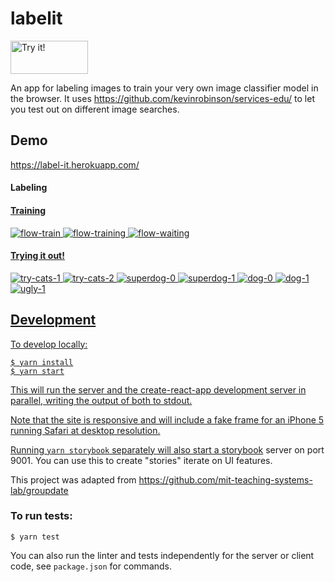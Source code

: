 # labelit

<a href="https://label-it.herokuapp.com/?github"><img src="docs/try.jpg" width="124" height="53" alt="Try it!"/></a>

An app for labeling images to train your very own image classifier model in the browser.  It uses https://github.com/kevinrobinson/services-edu/ to let you test out on different image searches.

## Demo
https://label-it.herokuapp.com/

#### Labeling
<a href="docs/flow-splash.jpg" alt="flow-splash" width="20%" height="auto" />
<a href="docs/flow-new-model.jpg" alt="flow-new-model" width="20%" height="auto" />
<a href="docs/flow-swipe.jpg" alt="flow-swipe" width="20%" height="auto" />
<a href="docs/flow-swiping.jpg" alt="flow-swiping" width="20%" height="auto" />

#### Training
![flow-train](docs/flow-train.jpg) ![flow-training](docs/flow-training.jpg) ![flow-waiting](docs/flow-waiting.jpg)

#### Trying it out!
![try-cats-1](docs/try-cats-1.jpg) ![try-cats-2](docs/try-cats-2.jpg) ![superdog-0](docs/superdog-0.jpg) ![superdog-1](docs/superdog-1.jpg)
![dog-0](docs/dog-0.jpg) ![dog-1](docs/dog-1.jpg) ![ugly-1](docs/ugly-1.jpg)


## Development
To develop locally:
```
$ yarn install
$ yarn start
```

This will run the server and the create-react-app development server in parallel, writing the output of both to stdout.

Note that the site is responsive and will include a fake frame for an iPhone 5 running Safari at desktop resolution.

Running `yarn storybook` separately will also start a [storybook](https://github.com/storybooks/storybook) server on port 9001.  You can use this to create "stories" iterate on UI features.

This project was adapted from https://github.com/mit-teaching-systems-lab/groupdate


### To run tests:
```
$ yarn test
```

You can also run the linter and tests independently for the server or client code, see `package.json` for commands.
